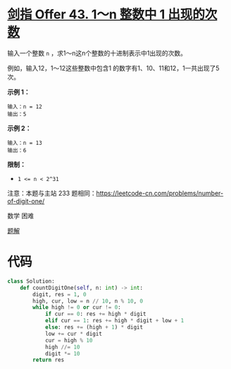 <!--
 * @Description: 
 * @Autor: Au3C2
 * @Date: 2021-08-13 13:22:43
 * @LastEditors: Au3C2
 * @LastEditTime: 2021-08-13 13:22:55
-->
# [剑指 Offer 43. 1～n 整数中 1 出现的次数](https://leetcode-cn.com/problems/1nzheng-shu-zhong-1chu-xian-de-ci-shu-lcof/)

输入一个整数 `n` ，求1～n这n个整数的十进制表示中1出现的次数。

例如，输入12，1～12这些整数中包含1 的数字有1、10、11和12，1一共出现了5次。

 

**示例 1：**

```
输入：n = 12
输出：5
```

**示例 2：**

```
输入：n = 13
输出：6
```

 

**限制：**

-   `1 <= n < 2^31`

注意：本题与主站 233 题相同：https://leetcode-cn.com/problems/number-of-digit-one/

数学 困难

[题解](https://leetcode-cn.com/problems/1nzheng-shu-zhong-1chu-xian-de-ci-shu-lcof/solution/mian-shi-ti-43-1n-zheng-shu-zhong-1-chu-xian-de-2/)

# 代码

```python
class Solution:
    def countDigitOne(self, n: int) -> int:
        digit, res = 1, 0
        high, cur, low = n // 10, n % 10, 0
        while high != 0 or cur != 0:
            if cur == 0: res += high * digit
            elif cur == 1: res += high * digit + low + 1
            else: res += (high + 1) * digit
            low += cur * digit
            cur = high % 10
            high //= 10
            digit *= 10
        return res
```

